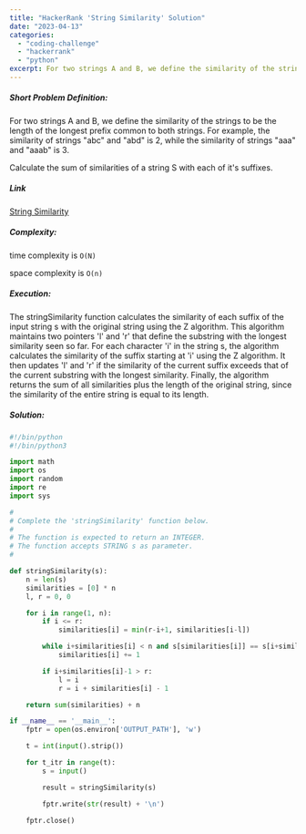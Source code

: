 ```yaml
---
title: "HackerRank 'String Similarity' Solution"
date: "2023-04-13"
categories: 
  - "coding-challenge"
  - "hackerrank"
  - "python"
excerpt: For two strings A and B, we define the similarity of the strings to be the length of the longest prefix common to both strings.
---
```


##### Short Problem Definition:

For two strings A and B, we define the similarity of the strings to be the length of the longest prefix common to both strings. For example, the similarity of strings "abc" and "abd" is 2, while the similarity of strings "aaa" and "aaab" is 3.

Calculate the sum of similarities of a string S with each of it's suffixes.

##### Link

[String Similarity](https://www.hackerrank.com/challenges/string-similarity/)

##### Complexity:

time complexity is `O(N)`

space complexity is `O(n)`

##### Execution:

The stringSimilarity function calculates the similarity of each suffix of the input string s with the original string using the Z algorithm.
This algorithm maintains two pointers 'l' and 'r' that define the substring with the longest similarity seen so far.
For each character 'i' in the string s, the algorithm calculates the similarity of the suffix starting at 'i' using the Z algorithm.
It then updates 'l' and 'r' if the similarity of the current suffix exceeds that of the current substring with the longest similarity.
Finally, the algorithm returns the sum of all similarities plus the length of the original string, since the similarity of the entire string is equal to its length.

##### Solution:

```python
#!/bin/python
#!/bin/python3

import math
import os
import random
import re
import sys

#
# Complete the 'stringSimilarity' function below.
#
# The function is expected to return an INTEGER.
# The function accepts STRING s as parameter.
#

def stringSimilarity(s):
    n = len(s)
    similarities = [0] * n
    l, r = 0, 0

    for i in range(1, n):
        if i <= r:
            similarities[i] = min(r-i+1, similarities[i-l])

        while i+similarities[i] < n and s[similarities[i]] == s[i+similarities[i]]:
            similarities[i] += 1

        if i+similarities[i]-1 > r:
            l = i
            r = i + similarities[i] - 1

    return sum(similarities) + n

if __name__ == '__main__':
    fptr = open(os.environ['OUTPUT_PATH'], 'w')

    t = int(input().strip())

    for t_itr in range(t):
        s = input()

        result = stringSimilarity(s)

        fptr.write(str(result) + '\n')

    fptr.close()

```
